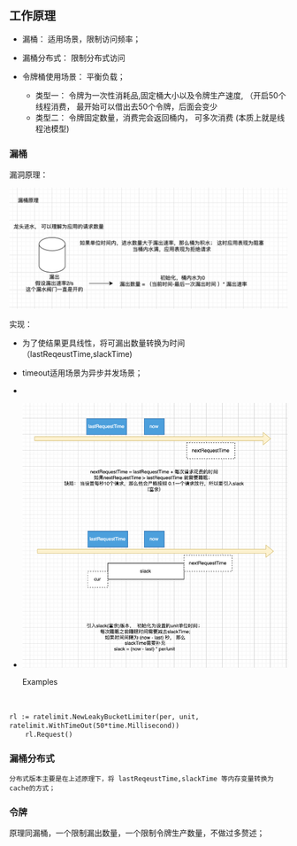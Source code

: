 ## 工作原理

- 漏桶： 适用场景，限制访问频率；
- 漏桶分布式： 限制分布式访问
- 令牌桶使用场景： 平衡负载；

  - 类型一： 令牌为一次性消耗品,固定桶大小以及令牌生产速度, （开启50个线程消费， 最开始可以借出去50个令牌，后面会变少
  - 类型二： 令牌固定数量，消费完会返回桶内， 可多次消费 (本质上就是线程池模型)

### 漏桶

漏洞原理：

![漏桶原理](doc/p1.png)

实现：

- 为了使结果更具线性，将可漏出数量转换为时间 （lastReqeustTime,slackTime)
- timeout适用场景为异步并发场景；
- 
- ![img](./doc/p2.png)

  Examples

```golang


rl := ratelimit.NewLeakyBucketLimiter(per, unit, ratelimit.WithTimeOut(50*time.Millisecond))
	rl.Request()

```

### 漏桶分布式

    分布式版本主要是在上述原理下，将 lastReqeustTime,slackTime 等内存变量转换为cache的方式；

### 令牌

原理同漏桶，一个限制漏出数量，一个限制令牌生产数量，不做过多赘述；
